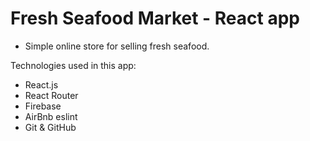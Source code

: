 # Fresh Seafood Market - React app

- Simple online store for selling fresh seafood.

Technologies used in this app:

- React.js
- React Router
- Firebase
- AirBnb eslint
- Git & GitHub
